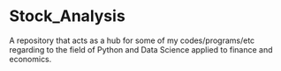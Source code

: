 # Stock_Analysis

A repository that acts as a hub for some of my codes/programs/etc regarding to the field of Python and Data Science applied to finance and economics.
